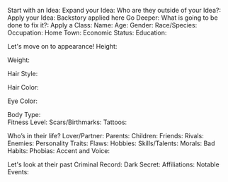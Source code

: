 Start with an Idea:
Expand your Idea:
Who are they outside of your Idea?: 
Apply your Idea:
Backstory applied here
Go Deeper:
What is going to be done to fix it?:
Apply a Class:
Name:
Age:
Gender:
Race/Species: 
Occupation: 
Home Town: 
Economic Status: 
Education: 

Let's move on to appearance!
Height:



Weight: 



Hair Style: 




Hair Color:





Eye Color: 



Body Type:  
Fitness Level: 
Scars/Birthmarks: 
Tattoos: 

Who’s in their life?
Lover/Partner: 
Parents: 
Children: 
Friends: 
Rivals: 
Enemies: 
Personality
Traits: 
Flaws: 
Hobbies: 
Skills/Talents: 
Morals: 
Bad Habits: 
Phobias: 
Accent and Voice: 

Let's look at their past
Criminal Record: 
Dark Secret: 
Affiliations: 
Notable Events: 